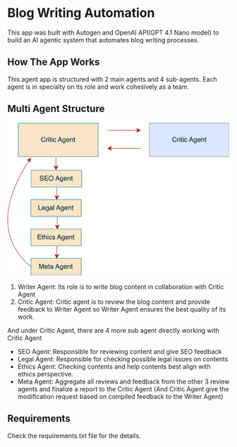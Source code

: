 # Blog Writing Automation
This app was built with Autogen and OpenAI API(GPT 4.1 Nano model)
to build an AI agentic system that automates blog writing processes.

## How The App Works
This agent app is structured with 2 main agents and 4 sub-agents.
Each agent is in specialty on its role and work cohesively as a team.

## Multi Agent Structure
![Untitled Diagram.drawio (4).png](assets/Untitled%20Diagram.drawio%20%284%29.png)
1. Writer Agent: Its role is to write blog content in collaboration with Critic Agent
2. Critic Agent: Critic agent is to review the blog content and provide feedback to Writer Agent so Writer Agent ensures the best quality of its work.

And under Critic Agent, there are 4 more sub agent directly working with Critic Agent

- SEO Agent: Responsible for reviewing content and give SEO feedback
- Legal Agent: Responsible for checking possible legal issues on contents
- Ethics Agent: Checking contents and help contents best align with ethics perspective.
- Meta Agent: Aggregate all reviews and feedback from the other 3 review agents and finalize a report to the Critic Agent
  (And Critic Agent give the modification request based on compiled feedback to the Writer Agent)
## Requirements
Check the requirements.txt file for the details.